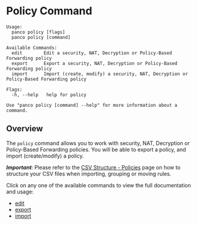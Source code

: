 # Policy Command

```
Usage:
  panco policy [flags]
  panco policy [command]

Available Commands:
  edit        Edit a security, NAT, Decryption or Policy-Based Forwarding policy
  export      Export a security, NAT, Decryption or Policy-Based Forwarding policy
  import      Import (create, modify) a security, NAT, Decryption or Policy-Based Forwarding policy

Flags:
  -h, --help   help for policy

Use "panco policy [command] --help" for more information about a command.
```

## Overview

The `policy` command allows you to work with security, NAT, Decryption or Policy-Based Forwarding policies. You will
be able to export a policy, and import (create/modify) a policy.

**_Important_**: Please refer to the [CSV Structure - Policies](https://panco.dev/csv_policy.html) page
on how to structure your CSV files when importing, grouping or moving rules.

Click on any one of the available commands to view the full documentation and usage:

* [edit](https://panco.dev/policy_edit.html)
* [export](https://panco.dev/policy_export.html)
* [import](https://panco.dev/policy_import.html)

